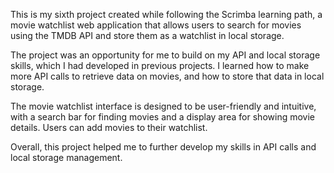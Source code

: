 This is my sixth project created while following the Scrimba learning path, a movie watchlist web application that allows users to search for movies using the TMDB API and store them as a watchlist in local storage.

The project was an opportunity for me to build on my API and local storage skills, which I had developed in previous projects. I learned how to make more  API calls to retrieve data on movies, and how to store that data in local storage.

The movie watchlist interface is designed to be user-friendly and intuitive, with a search bar for finding movies and a display area for showing movie details. Users can add movies to their watchlist.

Overall, this project helped me to further develop my skills in API calls and local storage management. 

